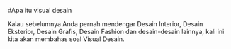 #Apa itu visual desain

Kalau sebelumnya Anda pernah mendengar Desain Interior, Desain Eksterior, Desain Grafis, Desain Fashion dan desain-desain lainnya, kali ini kita akan membahas soal Visual Desain.
